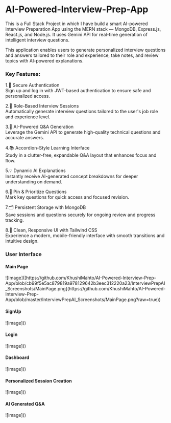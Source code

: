 # AI-Powered-Interview-Prep-App
This is a Full Stack Project in which I have build a smart AI-powered Interview Preparation App using the MERN stack — MongoDB, Express.js, React.js, and Node.js. It uses Gemini API for real-time generation of intelligent interview questions.

This application enables users to generate personalized interview questions and answers tailored to their role and experience, take notes, and review topics with AI-powered explanations.

<h3>Key Features:</h3>

1.🔐 Secure Authentication<br>
Sign up and log in with JWT-based authentication to ensure safe and personalized access.

2.🎯 Role-Based Interview Sessions<br>
Automatically generate interview questions tailored to the user's job role and experience level.

3.🧠 AI-Powered Q&A Generation<br>
Leverage the Gemini API to generate high-quality technical questions and accurate answers.

4.📚 Accordion-Style Learning Interface<br>
Study in a clutter-free, expandable Q&A layout that enhances focus and flow.

5.💡 Dynamic AI Explanations<br>
Instantly receive AI-generated concept breakdowns for deeper understanding on demand.

6.📌 Pin & Prioritize Questions<br>
Mark key questions for quick access and focused revision.

7.🗂️ Persistent Storage with MongoDB<br>
Save sessions and questions securely for ongoing review and progress tracking.

8.🎨 Clean, Responsive UI with Tailwind CSS<br>
Experience a modern, mobile-friendly interface with smooth transitions and intuitive design.

<h3>User Interface</h3>
<h4>Main Page</h4>
![Image]([https://github.com/KhushiMahto/AI-Powered-Interview-Prep-App/blob/cb99f5e5ac879819a978129642b3eec312220a23/InterviewPrepAI_Screenshots/MainPage.png](https://github.com/KhushiMahto/AI-Powered-Interview-Prep-App/blob/master/InterviewPrepAI_Screenshots/MainPage.png?raw=true))

<h4>SignUp</h4>
![image]()

<h4>Login</h4>
![image]()

<h4>Dashboard</h4>
![image]()

<h4>Personalized Session Creation</h4>
![image]()

<h4>AI Generated Q&A</h4>
![image]()


